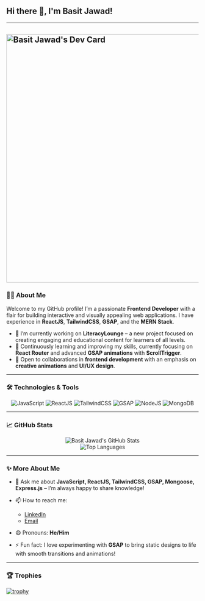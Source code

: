 ## Hi there 👋, I'm Basit Jawad!
---

<a href="https://app.daily.dev/basitjawad"><img src="https://api.daily.dev/devcards/v2/C2lHFtX2SEwDQ2IUdOsst.png?type=wide&r=cht" width="652" alt="Basit Jawad's Dev Card"/></a>
---

### 👨‍💻 About Me
Welcome to my GitHub profile! I’m a passionate **Frontend Developer** with a flair for building interactive and visually appealing web applications. I have experience in **ReactJS**, **TailwindCSS**, **GSAP**, and the **MERN Stack**.

- 🔭 I’m currently working on **LiteracyLounge** – a new project focused on creating engaging and educational content for learners of all levels.
- 🌱 Continuously learning and improving my skills, currently focusing on **React Router** and advanced **GSAP animations** with **ScrollTrigger**.
- 👯 Open to collaborations in **frontend development** with an emphasis on **creative animations** and **UI/UX design**.

---

### 🛠️ Technologies & Tools

<p align="center">
  <img src="https://img.shields.io/badge/Code-JavaScript-informational?style=flat-square&logo=javascript&color=F7DF1E" alt="JavaScript"/>
  <img src="https://img.shields.io/badge/Code-ReactJS-informational?style=flat-square&logo=react&color=61DAFB" alt="ReactJS"/>
  <img src="https://img.shields.io/badge/Code-TailwindCSS-informational?style=flat-square&logo=tailwindcss&color=38B2AC" alt="TailwindCSS"/>
  <img src="https://img.shields.io/badge/Code-GSAP-informational?style=flat-square&logo=greensock&color=88CE02" alt="GSAP"/>
  <img src="https://img.shields.io/badge/Backend-NodeJS-informational?style=flat-square&logo=node.js&color=339933" alt="NodeJS"/>
  <img src="https://img.shields.io/badge/Database-MongoDB-informational?style=flat-square&logo=mongodb&color=47A248" alt="MongoDB"/>
</p>

---

### 📈 GitHub Stats

<p align="center">
  <img src="https://github-readme-stats.vercel.app/api?username=BasitJawad&show_icons=true&theme=radical&rank_icon=github&card_width=500" alt="Basit Jawad's GitHub Stats"/>
  <br/>
  <img src="https://github-readme-stats.vercel.app/api/top-langs/?username=BasitJawad&layout=compact&card_width=500&theme=radical" alt="Top Languages"/>
</p>

---

### ✨ More About Me

- 💬 Ask me about **JavaScript, ReactJS, TailwindCSS, GSAP, Mongoose, Express.js** – I’m always happy to share knowledge!
- 📫 How to reach me:
  - [LinkedIn](https://www.linkedin.com/in/basit-jawad)
  - [Email](mailto:muhbasit235@gmail.com)
  
- 😄 Pronouns: **He/Him**
- ⚡ Fun fact: I love experimenting with **GSAP** to bring static designs to life with smooth transitions and animations!

---
### 🏆 Trophies
[![trophy](https://github-profile-trophy.vercel.app/?username=BasitJawad)](https://github.com/BasitJawad/github-profile-trophy)
